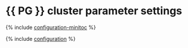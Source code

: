 # {{ PG }} cluster parameter settings

{% include [configuration-minitoc](../../_qa/managed-postgresql/minitoc/configuration.md) %}

{% include [configuration](../../_qa/managed-postgresql/configuration.md) %}
